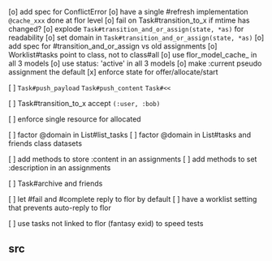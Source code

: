 
[o] add spec for ConflictError
[o] have a single #refresh implementation `@cache_xxx`
    done at flor level
[o] fail on Task#transition_to_x if mtime has changed?
[o] explode `Task#transition_and_or_assign(state, *as)` for readability
[o] set domain in `Task#transition_and_or_assign(state, *as)`
[o] add spec for #transition_and_or_assign vs old assignments
[o] Worklist#tasks point to class, not to class#all
[o] use flor_model_cache_ in all 3 models
[o] use status: 'active' in all 3 models
[o] make :current pseudo assignment the default
[x] enforce state for offer/allocate/start

[ ] `Task#push_payload`
    `Task#push_content`
    `Task#<<`

[ ] Task#transition_to_x accept `(:user, :bob)`

[ ] enforce single resource for allocated

[ ] factor @domain in List#list_tasks
[ ] factor @domain in List#tasks and friends class datasets

[ ] add methods to store :content in an assignments
[ ] add methods to set :description in an assignments

[ ] Task#archive and friends

[ ] let #fail and #complete reply to flor by default
[ ] have a worklist setting that prevents auto-reply to flor

[ ] use tasks not linked to flor (fantasy exid) to speed tests


## src


